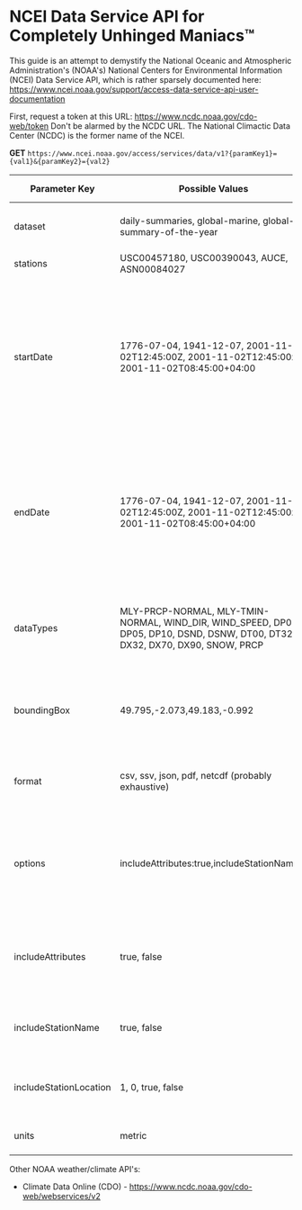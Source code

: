 # NCEI Data Service API for Completely Unhinged Maniacs™

This guide is an attempt to demystify the National Oceanic and Atmospheric Administration's (NOAA's) National Centers for Environmental Information (NCEI) Data Service API, which is rather sparsely documented here: https://www.ncei.noaa.gov/support/access-data-service-api-user-documentation

First, request a token at this URL: https://www.ncdc.noaa.gov/cdo-web/token
Don't be alarmed by the NCDC URL. The National Climactic Data Center (NCDC) is the former name of the NCEI.


**GET** `https://www.ncei.noaa.gov/access/services/data/v1?{paramKey1}={val1}&{paramKey2}={val2}`

|Parameter Key|Possible Values|Our Description|NCEI Description|
|---|---|---|---|
|dataset|daily-summaries, global-marine, global-summary-of-the-year||The dataset parameter selects the dataset to query for data. Please note that all the datasets are NOT available through the NCEI Access Data Service API, however new datasets are added quarterly.|
|stations|USC00457180, USC00390043, AUCE, ASN00084027||The stations parameter adds a comma separated list of station identifiers for selection and subsetting.|
|startDate|1776-07-04, 1941-12-07, 2001-11-02T12:45:00Z, 2001-11-02T12:45:00z, 2001-11-02T08:45:00+04:00||This is the date to select from the dataset for a given start date. This parameter is an ISO 8601 date (YYYY-MM-DD) -or- ISO 8601 combined date and time format (YYYY-MM-DDTHH:mm:ss). If using an ISO 8601 combined date and time format the T that separates the time is NOT optional. The ISO 8601 combined date and time also supports optional time zone representations.  Use Z or z for UTC and +HH:mm or -HH:mm for the offset from UTC. The plus symbol (+) must be URL encoded at “%2B” or it will not validate. The start and end dates are not required. The startDate must come before the endDate parameter. Some datasets are averages over time and may ignore parts of a date.|
|endDate|1776-07-04, 1941-12-07, 2001-11-02T12:45:00Z, 2001-11-02T12:45:00z, 2001-11-02T08:45:00+04:00||This is the date to select datasets whose period of record (PoR) starts on or after the given endDate. This parameter is an ISO 8601 date (YYYY-MM-DD) -or- ISO 8601 combined date and time format (YYYY-MM-DDTHH:mm:ss). If using an ISO 8601 combined date and time format, the T that separates the time is NOT optional. The ISO 8601 combined date and time also supports optional time zone representations.  Use Z or z for UTC and +HH:mm or -HH:mm for the offset from UTC. The plus symbol (+) must be URL encoded as “%2B” or it will not validate.  If the start date is required for the dataset then you must include the startDate parameter.|
|dataTypes|MLY-PRCP-NORMAL, MLY-TMIN-NORMAL, WIND_DIR, WIND_SPEED, DP01, DP05, DP10, DSND, DSNW, DT00, DT32, DX32, DX70, DX90, SNOW, PRCP||Data Types allows the selection of one or many dataTypes. Datasets have different names for the data types (e.g., variables, observations). The dataTypes parameter is used with a comma-separated list. This parameter is case-sensitive and will respond with an HTTPS Status Code: 400 Bad Request and JSON with more information.|
|boundingBox|49.795,-2.073,49.183,-0.992||The bounding box is used to select data from a geographic location contained within the coordinates, given as four comma separated numbers. North and South range from -90 to 90 and East and West range from -180 to 180. If these are not set the geographic extent defaults to the entire globe (90,-180,-90,180).|
|format|csv, ssv, json, pdf, netcdf (probably exhaustive)||The format parameter allows the user to select how the data should be formatted. Note that some data formats ignore certain data types. For example, PDF data may only display data types for a report, and not for the requested dataTypes.|
|options|includeAttributes:true,includeStationName:1 ||The API supports an options parameter that turns features on and off. Options are separated by commas and the respective values are separated by a colon (:); boolean values are represented by true or false,or zero (0) and one (1). Options can either pass as a comma-separated list: …&options=includeAttributes:true,includeStationName:1 or individually as URL parameters: ...&includeAttributes=0&includeStationName=true|
|includeAttributes|true, false||Includes the attribute for a selected datatype. These are typically comma separated (e.g., “T,,0,0700”), and added to the results if the includeAttributes parameter is set to true. This value can be the word true or a numeric representation of the boolean value, 1. The default value is false or 0 and will not display datatype(s) attributes.|
|includeStationName|true, false||Includes the station’s name, if available, for the selected dataset and data type. This value can be the word true or a numeric representation of the boolean value, 1. The default value is false or 0 and will not display datatype(s) attributes.|
|includeStationLocation|1, 0, true, false||Includes the station’s location, if available, for the selected dataset and data type. This value can be the word true or a numeric representation of the boolean value, 1. The default value is false or 0 and will not display datatype(s) attributes.|
|units|metric||The units parameter converts the output data for datasets and datatypes that support conversion to either “metric” or “standard” units.|

Other NOAA weather/climate API's:
* Climate Data Online (CDO) - https://www.ncdc.noaa.gov/cdo-web/webservices/v2
